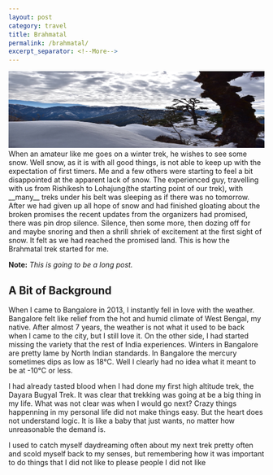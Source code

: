 ```yaml
---
layout: post
category: travel 
title: Brahmatal 
permalink: /brahmatal/
excerpt_separator: <!--More-->
---
```

<img src="/assets/images/brahmatal/cover.jpg" width="800">
When an amateur like me goes on a winter trek, he wishes to see some snow.
Well snow, as it is with all good things, is not able to keep up with the
 expectation of first timers.  Me and a few others were starting to feel a bit
 disappointed at the apparent lack of snow. The experienced guy, travelling
 with us from Rishikesh to Lohajung(the starting point of our trek),
 with __many__ treks under his belt was sleeping as if there was no tomorrow.
 After we had given up all hope of snow and had finished gloating about the
 broken promises the recent updates from the organizers had promised, there
 was pin drop silence.  Silence, then some more, then dozing off for and maybe
 snoring and then a shrill shriek of excitement at the first sight of snow.
 It felt as we had reached the promised land. This is how the Brahmatal trek
 started for me.
<!--More-->

__Note:__ _This is going to be a long post._


## A Bit of Background

When I came to Bangalore in 2013, I instantly fell in love with the weather.
 Bangalore felt like relief from the hot and humid climate of West Bengal,
 my native. After almost 7 years, the weather is not what it used to be back
 when I came to the city, but I still love it.  On the other side, I had
 started missing the variety that the rest of India experiences. Winters in
 Bangalore are pretty lame by North Indian standards. In Bangalore the mercury
 sometimes dips as low as 18°C. Well I clearly had no idea what it meant to be
 at -10°C or less. 


I had already tasted blood when I had done my first high altitude trek, the
Dayara Bugyal Trek. It was clear that trekking was going at be a big thing in
 my life. What was not clear was when I would go next? Crazy things happenning
in my personal life did not make things easy. But the heart does not understand
logic. It is like a baby that just wants, no matter how unreasonable the demand
is.


I used to catch myself daydreaming often about my next trek pretty often and
scold myself back to my senses, but remembering how it was important to do
things that I did not like to please people I did not like


